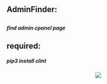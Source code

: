 <h2>AdminFinder:<h2>
<h5>find admin cpanel page<h5>
<h2>required:</h2>
<h5>pip3 install clint</h5>
<center><h4><img src='https://d.top4top.net/p_559w81pc1.png'/><h4></center>

